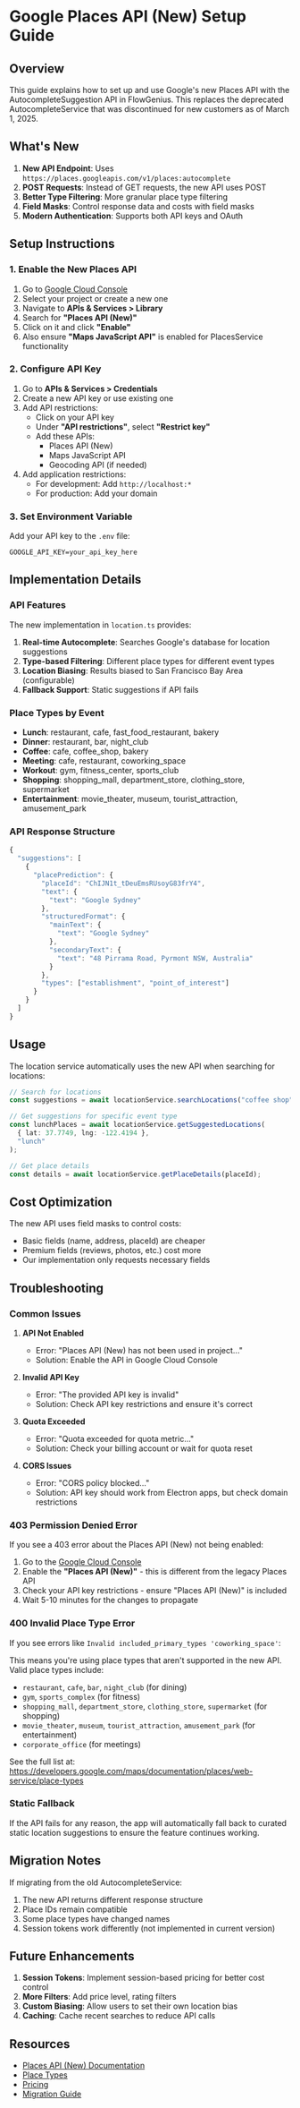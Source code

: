 # Google Places API (New) Setup Guide

## Overview

This guide explains how to set up and use Google's new Places API with the AutocompleteSuggestion API in FlowGenius. This replaces the deprecated AutocompleteService that was discontinued for new customers as of March 1, 2025.

## What's New

1. **New API Endpoint**: Uses `https://places.googleapis.com/v1/places:autocomplete`
2. **POST Requests**: Instead of GET requests, the new API uses POST
3. **Better Type Filtering**: More granular place type filtering
4. **Field Masks**: Control response data and costs with field masks
5. **Modern Authentication**: Supports both API keys and OAuth

## Setup Instructions

### 1. Enable the New Places API

1. Go to [Google Cloud Console](https://console.cloud.google.com)
2. Select your project or create a new one
3. Navigate to **APIs & Services > Library**
4. Search for **"Places API (New)"**
5. Click on it and click **"Enable"**
6. Also ensure **"Maps JavaScript API"** is enabled for PlacesService functionality

### 2. Configure API Key

1. Go to **APIs & Services > Credentials**
2. Create a new API key or use existing one
3. Add API restrictions:
   - Click on your API key
   - Under **"API restrictions"**, select **"Restrict key"**
   - Add these APIs:
     - Places API (New)
     - Maps JavaScript API
     - Geocoding API (if needed)
4. Add application restrictions:
   - For development: Add `http://localhost:*`
   - For production: Add your domain

### 3. Set Environment Variable

Add your API key to the `.env` file:

```env
GOOGLE_API_KEY=your_api_key_here
```

## Implementation Details

### API Features

The new implementation in `location.ts` provides:

1. **Real-time Autocomplete**: Searches Google's database for location suggestions
2. **Type-based Filtering**: Different place types for different event types
3. **Location Biasing**: Results biased to San Francisco Bay Area (configurable)
4. **Fallback Support**: Static suggestions if API fails

### Place Types by Event

- **Lunch**: restaurant, cafe, fast_food_restaurant, bakery
- **Dinner**: restaurant, bar, night_club
- **Coffee**: cafe, coffee_shop, bakery
- **Meeting**: cafe, restaurant, coworking_space
- **Workout**: gym, fitness_center, sports_club
- **Shopping**: shopping_mall, department_store, clothing_store, supermarket
- **Entertainment**: movie_theater, museum, tourist_attraction, amusement_park

### API Response Structure

```typescript
{
  "suggestions": [
    {
      "placePrediction": {
        "placeId": "ChIJN1t_tDeuEmsRUsoyG83frY4",
        "text": {
          "text": "Google Sydney"
        },
        "structuredFormat": {
          "mainText": {
            "text": "Google Sydney"
          },
          "secondaryText": {
            "text": "48 Pirrama Road, Pyrmont NSW, Australia"
          }
        },
        "types": ["establishment", "point_of_interest"]
      }
    }
  ]
}
```

## Usage

The location service automatically uses the new API when searching for locations:

```typescript
// Search for locations
const suggestions = await locationService.searchLocations("coffee shop");

// Get suggestions for specific event type
const lunchPlaces = await locationService.getSuggestedLocations(
  { lat: 37.7749, lng: -122.4194 },
  "lunch"
);

// Get place details
const details = await locationService.getPlaceDetails(placeId);
```

## Cost Optimization

The new API uses field masks to control costs:

- Basic fields (name, address, placeId) are cheaper
- Premium fields (reviews, photos, etc.) cost more
- Our implementation only requests necessary fields

## Troubleshooting

### Common Issues

1. **API Not Enabled**
   - Error: "Places API (New) has not been used in project..."
   - Solution: Enable the API in Google Cloud Console

2. **Invalid API Key**
   - Error: "The provided API key is invalid"
   - Solution: Check API key restrictions and ensure it's correct

3. **Quota Exceeded**
   - Error: "Quota exceeded for quota metric..."
   - Solution: Check your billing account or wait for quota reset

4. **CORS Issues**
   - Error: "CORS policy blocked..."
   - Solution: API key should work from Electron apps, but check domain restrictions

### 403 Permission Denied Error

If you see a 403 error about the Places API (New) not being enabled:

1. Go to the [Google Cloud Console](https://console.cloud.google.com)
2. Enable the **"Places API (New)"** - this is different from the legacy Places API
3. Check your API key restrictions - ensure "Places API (New)" is included
4. Wait 5-10 minutes for the changes to propagate

### 400 Invalid Place Type Error

If you see errors like `Invalid included_primary_types 'coworking_space'`:

This means you're using place types that aren't supported in the new API. Valid place types include:
- `restaurant`, `cafe`, `bar`, `night_club` (for dining)
- `gym`, `sports_complex` (for fitness)
- `shopping_mall`, `department_store`, `clothing_store`, `supermarket` (for shopping)
- `movie_theater`, `museum`, `tourist_attraction`, `amusement_park` (for entertainment)
- `corporate_office` (for meetings)

See the full list at: https://developers.google.com/maps/documentation/places/web-service/place-types

### Static Fallback

If the API fails for any reason, the app will automatically fall back to curated static location suggestions to ensure the feature continues working.

## Migration Notes

If migrating from the old AutocompleteService:

1. The new API returns different response structure
2. Place IDs remain compatible
3. Some place types have changed names
4. Session tokens work differently (not implemented in current version)

## Future Enhancements

1. **Session Tokens**: Implement session-based pricing for better cost control
2. **More Filters**: Add price level, rating filters
3. **Custom Biasing**: Allow users to set their own location bias
4. **Caching**: Cache recent searches to reduce API calls

## Resources

- [Places API (New) Documentation](https://developers.google.com/maps/documentation/places/web-service)
- [Place Types](https://developers.google.com/maps/documentation/places/web-service/place-types)
- [Pricing](https://developers.google.com/maps/billing-and-pricing/pricing)
- [Migration Guide](https://developers.google.com/maps/documentation/places/web-service/migrate-autocomplete) 